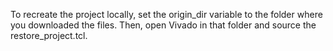 To recreate the project locally, set the origin_dir variable to the folder where you downloaded the files. Then, open Vivado in that folder and source the restore_project.tcl.
